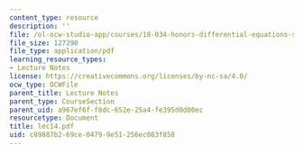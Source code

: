 ```yaml
---
content_type: resource
description: ''
file: /ol-ocw-studio-app/courses/18-034-honors-differential-equations-spring-2004/c89887b269ce04799e51256ec083f858_lec14.pdf
file_size: 127290
file_type: application/pdf
learning_resource_types:
- Lecture Notes
license: https://creativecommons.org/licenses/by-nc-sa/4.0/
ocw_type: OCWFile
parent_title: Lecture Notes
parent_type: CourseSection
parent_uid: a967ef6f-f8dc-652e-25a4-fe395d0d00ec
resourcetype: Document
title: lec14.pdf
uid: c89887b2-69ce-0479-9e51-256ec083f858
---
```


